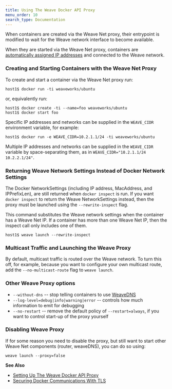 ```yaml
---
title: Using The Weave Docker API Proxy
menu_order: 10
search_type: Documentation
---
```



When containers are created via the Weave Net proxy, their entrypoint is
modified to wait for the Weave network interface to become
available.

When they are started via the Weave Net proxy, containers are
[automatically assigned IP addresses](/site/tasks/ipam/ipam.md) and connected to the
Weave network.

### Creating and Starting Containers with the Weave Net Proxy

To create and start a container via the Weave Net proxy run:

    host1$ docker run -ti weaveworks/ubuntu

or, equivalently run:

    host1$ docker create -ti --name=foo weaveworks/ubuntu
    host1$ docker start foo

Specific IP addresses and networks can be supplied in the `WEAVE_CIDR`
environment variable, for example:

    host1$ docker run -e WEAVE_CIDR=10.2.1.1/24 -ti weaveworks/ubuntu

Multiple IP addresses and networks can be supplied in the `WEAVE_CIDR`
variable by space-separating them, as in
`WEAVE_CIDR="10.2.1.1/24 10.2.2.1/24"`.


### Returning Weave Network Settings Instead of Docker Network Settings

The Docker NetworkSettings (including IP address, MacAddress, and
IPPrefixLen), are still returned when `docker inspect` is run. If you want
`docker inspect` to return the Weave NetworkSettings instead, then the
proxy must be launched using the `--rewrite-inspect` flag.

This command substitutes the Weave network settings when the container has a
Weave Net IP. If a container has more than one Weave Net IP, then the inspect call
only includes one of them.

    host1$ weave launch --rewrite-inspect

### Multicast Traffic and Launching the Weave Proxy

By default, multicast traffic is routed over the Weave network.
To turn this off, for example, because you want to configure your own multicast
route, add the `--no-multicast-route` flag to `weave launch`.

### Other Weave Proxy options

 * `--without-dns` -- stop telling containers to use [WeaveDNS](/site/tasks/weavedns/weavedns.md)
 * `--log-level=debug|info|warning|error` -- controls how much
   information to emit for debugging
 * `--no-restart` -- remove the default policy of `--restart=always`, if
   you want to control start-up of the proxy yourself

### Disabling Weave Proxy

If for some reason you need to disable the proxy, but still want to start other Weave Net components (router, weaveDNS), you can do so using:

    weave launch --proxy=false


**See Also**

 * [Setting Up The Weave Docker API Proxy](/site/tasks/weave-docker-api/weave-docker-api.md)
 * [Securing Docker Communications With TLS](/site/tasks/weave-docker-api/securing-proxy.md)

